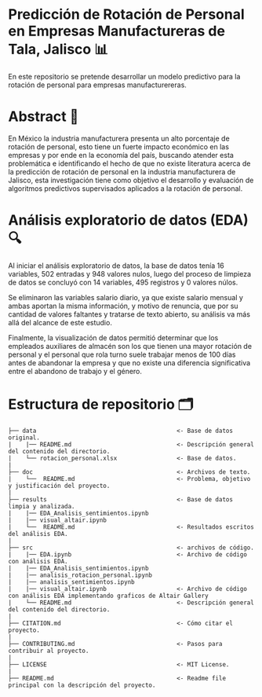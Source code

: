 # Predicción de Rotación de Personal en Empresas Manufactureras de Tala, Jalisco 📊

En este repositorio se pretende desarrollar un modelo predictivo para la rotación de personal para empresas manufacturereras.

# Abstract 📝

En México la industria manufacturera presenta un alto porcentaje de rotación de personal, esto tiene un fuerte impacto económico en las empresas y por ende en la economía del país, buscando atender esta problemática e identificando el hecho de que no existe literatura acerca de la predicción de rotación de personal en la industria manufacturera de Jalisco, esta investigación tiene como objetivo el desarrollo y evaluación de algoritmos predictivos supervisados aplicados a la rotación de personal. 

# Análisis exploratorio de datos (EDA) 🔍

Al iniciar el análisis exploratorio de datos, la base de datos tenía 16 variables, 502 entradas y 948 valores nulos, luego del proceso de limpieza de datos se concluyó con 14 variables, 495 registros y 0 valores núlos.

Se eliminaron las variables salario diario, ya que existe salario mensual y ambas aportan la misma información, y motivo de renuncia, que por su cantidad de valores faltantes y tratarse de texto abierto, su análisis va más allá del alcance de este estudio.

Finalmente, la visualización de datos permitió determinar que los empleados auxiliares de almacén son los que tienen una mayor rotación de personal y el personal que rola turno suele trabajar menos de 100 días antes de abandonar la empresa y que no existe una diferencia significativa entre el abandono de trabajo y el género.


# Estructura de repositorio 🗂️
    
    ├── data                                        <- Base de datos original.  
    |    |── README.md                              <- Descripción general del contenido del directorio.
    |    └── rotacion_personal.xlsx                 <- Base de datos.  
    |      
    ├── doc                                         <- Archivos de texto.
    |    └──  README.md                             <- Problema, objetivo y justificación del proyecto.
    |
    ├── results                                     <- Base de datos limpia y analizada.
    |    |── EDA_Analisis_sentimientos.ipynb
    |    |── visual_altair.ipynb 
    |    └──  README.md                             <- Resultados escritos del análisis EDA.
    |  
    ├── src                                         <- archivos de código.    
    |    |── EDA.ipynb                              <- Archivo de código con análisis EDA.
    |    |── EDA_Analisis_sentimientos.ipynb
    |    |── analisis_rotacion_personal.ipynb
    |    |── analisis_sentimientos.ipynb
    |    |── visual_altair.ipynb                    <- Archivo de código con análisis EDA implementando graficos de Altair Gallery
    |    └── README.md                              <- Descripción general del contenido del directorio.
    |
    ├── CITATION.md                                 <- Cómo citar el proyecto.  
    |  
    ├── CONTRIBUTING.md                             <- Pasos para contribuir al proyecto.  
    |   
    ├── LICENSE                                     <- MIT License.  
    |  
    ├── README.md                                   <- Readme file principal con la descripción del proyecto.  
   
